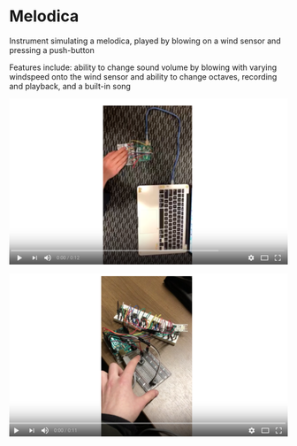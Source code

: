 # Melodica
Instrument simulating a melodica, played by blowing on a wind sensor and pressing a push-button

Features include: ability to change sound volume by blowing with varying windspeed onto the wind sensor and ability to change octaves, 
recording and playback, and a built-in song

[![](Screen%20Shot%202019-01-23%20at%202.42.32%20PM.png)](https://youtu.be/rA0fvm-fQFU)

[![](Screen%20Shot%202019-01-23%20at%202.42.49%20PM.png)](https://youtu.be/L6n0fOL2CmY)
